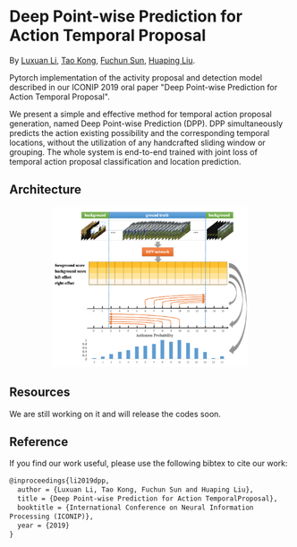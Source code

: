 # Deep Point-wise Prediction for Action Temporal Proposal


By [Luxuan Li](https://github.com/liluxuan1997), 
[Tao Kong](http://www.taokong.org/), 
[Fuchun Sun](https://scholar.google.com/citations?user=DbviELoAAAAJ&hl=en), 
[Huaping Liu](https://sites.google.com/site/thuliuhuaping).

Pytorch implementation of the activity proposal and detection model
described in our ICONIP 2019 oral paper "Deep Point-wise Prediction for Action Temporal Proposal".


We present a simple and effective method for temporal action proposal generation, 
named Deep Point-wise Prediction (DPP). 
DPP simultaneously predicts the action existing possibility and the corresponding temporal locations, 
without the utilization of any handcrafted sliding window or grouping. 
The whole system is end-to-end trained with joint loss of temporal action proposal classification and 
location prediction.


## Architecture

<p align="center"><img width="70%" src="imgs/overview.png" />


## Resources
We are still working on it and will release the codes soon.

## Reference
If you find our work useful, please use the following bibtex to cite our work:
```
@inproceedings{li2019dpp,
  author = {Luxuan Li, Tao Kong, Fuchun Sun and Huaping Liu},
  title = {Deep Point-wise Prediction for Action TemporalProposal},
  booktitle = {International Conference on Neural Information Processing (ICONIP)},
  year = {2019}
}
```
